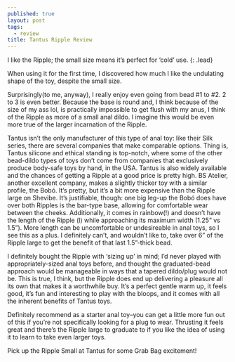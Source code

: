 ```yaml
---
published: true
layout: post
tags:
  - review
title: Tantus Ripple Review
---
```

I like the Ripple; the small size means it’s perfect for ‘cold’ use.
{: .lead}

When using it for the first time, I discovered how much I like the undulating shape of the toy, despite the small size.

<!--break-->

Surprisingly(to me, anyway), I really enjoy even going from bead #1 to #2. 2 to 3 is even better. Because the base is round and, I think because of the size of my ass lol, is practically impossible to get flush with my anus, I think of the Ripple as more of a small anal dildo. I imagine this would be even more true of the larger incarnation of the Ripple.

Tantus isn’t the only manufacturer of this type of anal toy: like their Silk series, there are several companies that make comparable options. Thing is, Tantus silicone and ethical standing is top-notch, where some of the other bead-dildo types of toys don’t come from companies that exclusively produce body-safe toys by hand, in the USA. Tantus is also widely available and the chances of getting a Ripple at a good price is pretty high. BS Atelier, another excellent company, makes a slightly thicker toy with a similar profile, the Bobó. It’s pretty, but it’s a bit more expensive than the Ripple large on Shevibe. It’s justifiable, though: one big leg-up the Bobó does have over both Ripples is the bar-type base, allowing for comfortable wear between the cheeks. Additionally, it comes in rainbow(!) and doesn’t have the length of the Ripple (l) while approaching its maximum width (1.25” vs 1.5”). More length can be uncomfortable or undesireable in anal toys, so I see this as a plus. I definitely can’t, and wouldn’t like to, take over 6” of the Ripple large to get the benefit of that last 1.5”-thick bead.

I definitely bought the Ripple with ‘sizing up’ in mind; I’d never played with appropriately-sized anal toys before, and thought the graduated-bead approach would be manageable in ways that a tapered dildo/plug would not be. This is true, I think, but the Ripple does end up delivering a pleasure all its own that makes it a worthwhile buy. It’s a perfect gentle warm up, it feels good, it’s fun and interesting to play with the bloops, and it comes with all the inherent benefits of Tantus toys.

Definitely recommend as a starter anal toy–you can get a little more fun out of this if you’re not specifically looking for a plug to wear. Thrusting it feels great and there’s the Ripple large to graduate to if you like the idea of using it to learn to take even larger toys.

Pick up the Ripple Small at Tantus for some Grab Bag excitement!
